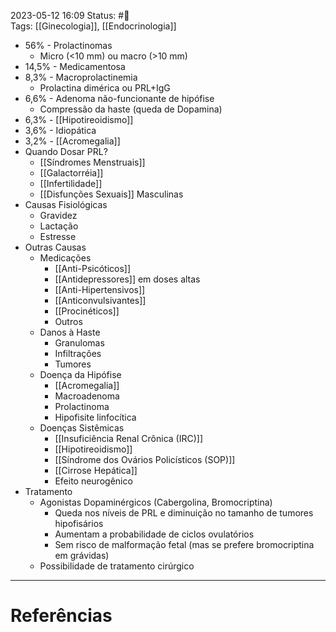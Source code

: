 2023-05-12 16:09
Status: #🌱  
Tags: [[Ginecologia]], [[Endocrinologia]]
<br/>
- 56% - Prolactinomas
	- Micro (<10 mm) ou macro (>10 mm)
- 14,5% - Medicamentosa
- 8,3% - Macroprolactinemia
	- Prolactina dimérica ou PRL+IgG
- 6,6% - Adenoma não-funcionante de hipófise
	- Compressão da haste (queda de Dopamina)
- 6,3% - [[Hipotireoidismo]]
- 3,6% - Idiopática
- 3,2% - [[Acromegalia]]
- Quando Dosar PRL?
	- [[Síndromes Menstruais]]
	- [[Galactorréia]]
	- [[Infertilidade]]
	- [[Disfunções Sexuais]] Masculinas
- Causas Fisiológicas
	- Gravidez
	- Lactação
	- Estresse
- Outras Causas
	- Medicações
		- [[Anti-Psicóticos]]
		- [[Antidepressores]] em doses altas
		- [[Anti-Hipertensivos]]
		- [[Anticonvulsivantes]]
		- [[Procinéticos]]
		- Outros
	- Danos à Haste
		- Granulomas
		- Infiltrações
		- Tumores
	- Doença da Hipófise
		- [[Acromegalia]]
		- Macroadenoma
		- Prolactinoma
		- Hipofisite linfocítica
	- Doenças Sistêmicas
		- [[Insuficiência Renal Crônica (IRC)]]
		- [[Hipotireoidismo]]
		- [[Síndrome dos Ovários Policísticos (SOP)]]
		- [[Cirrose Hepática]]
		- Efeito neurogênico
- Tratamento
	- Agonistas Dopaminérgicos (Cabergolina, Bromocriptina)
		- Queda nos níveis de PRL e diminuição no tamanho de tumores hipofisários
		- Aumentam a probabilidade de ciclos ovulatórios
		- Sem risco de malformação fetal (mas se prefere bromocriptina em grávidas)
	- Possibilidade de tratamento cirúrgico
____
# Referências

